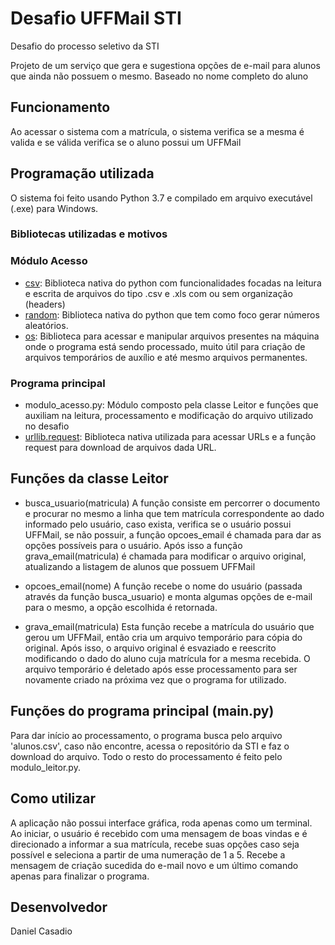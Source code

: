 # Desafio UFFMail STI

Desafio do processo seletivo da STI

Projeto de um serviço que gera e sugestiona opções de e-mail para alunos que ainda não possuem o mesmo. Baseado no nome completo do       aluno

## Funcionamento

Ao acessar o sistema com a matrícula, o sistema verifica se a mesma é valida e se válida verifica se o aluno possui um UFFMail

## Programação utilizada

O sistema foi feito usando Python 3.7 e compilado em arquivo executável (.exe) para Windows.

### Bibliotecas utilizadas e motivos

### Módulo Acesso
- [csv](https://docs.python.org/3/library/csv.html/): Biblioteca nativa do python com funcionalidades focadas na leitura e escrita de arquivos do tipo .csv e .xls com ou sem organização (headers)
- [random](https://docs.python.org/3/library/random.html/): Biblioteca nativa do python que tem como foco gerar números aleatórios.
- [os](https://docs.python.org/3/library/os.html/): Biblioteca para acessar e manipular arquivos presentes na máquina onde o programa está sendo processado, muito útil para criação de arquivos temporários de auxílio e até mesmo arquivos permanentes.
### Programa principal
- modulo_acesso.py: Módulo composto pela classe Leitor e funções que auxiliam na leitura, processamento e modificação do arquivo utilizado no desafio
- [urllib.request](https://docs.python.org/3/library/urllib.request.html#module-urllib.request/): Biblioteca nativa utilizada para acessar URLs e a função request para download de arquivos dada URL.


## Funções da classe Leitor
- busca_usuario(matricula)
  A função consiste em percorrer o documento e procurar no mesmo a linha que tem matrícula correspondente ao dado informado pelo usuário, caso exista, verifica se o usuário possui UFFMail, se não possuir, a função opcoes_email é chamada para dar as opções possíveis para o usuário. Após isso a função grava_email(matricula) é chamada para modificar o arquivo original, atualizando a listagem de alunos que possuem UFFMail
  
- opcoes_email(nome)
  A função recebe o nome do usuário (passada através da função busca_usuario) e monta algumas opções de e-mail para o mesmo, a opção escolhida é retornada.
  
- grava_email(matricula)
  Esta função recebe a matrícula do usuário que gerou um UFFMail, então cria um arquivo temporário para cópia do original. Após isso, o arquivo original é esvaziado e reescrito modificando o dado do aluno cuja matrícula for a mesma recebida. O arquivo temporário é deletado após esse processamento para ser novamente criado na próxima vez que o programa for utilizado.


## Funções do programa principal (main.py)

Para dar início ao processamento, o programa busca pelo arquivo 'alunos.csv', caso não encontre, acessa o repositório da STI e faz o download do arquivo. Todo o resto do processamento é feito pelo modulo_leitor.py.

## Como utilizar

A aplicação não possui interface gráfica, roda apenas como um terminal. Ao iniciar, o usuário é recebido com uma mensagem de boas vindas e é direcionado a informar a sua matrícula, recebe suas opções caso seja possível e seleciona a partir de uma numeração de 1 a 5. Recebe a mensagem de criação sucedida do e-mail novo e um último comando apenas para finalizar o programa.

## Desenvolvedor
Daniel Casadio
